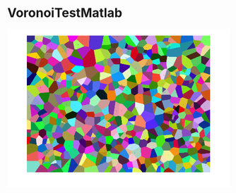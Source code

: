 # VoronoiTestMatlab

![ExampleOutput](https://github.com/Carlbaum/VoronoiTestMatlab/blob/master/ExampleOutput_800x600_600cells.png)

